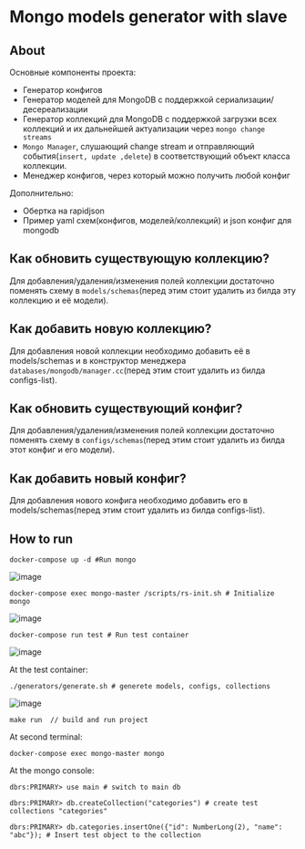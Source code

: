 # Mongo models generator with slave

## About

Основные компоненты проекта:
- Генератор конфигов
- Генератор моделей для MongoDB с поддержкой сериализации/десереализации
- Генератор коллекций для MongoDB с поддержкой загрузки всех коллекций и их дальнейшей актуализации через `mongo change streams`
- `Mongo Manager`, слушающий change stream и отправляющий события(`insert, update ,delete`) в соответствующий объект класса коллекции.
- Менеджер конфигов, через который можно получить любой конфиг

Дополнительно:
- Обертка на rapidjson
- Пример yaml схем(конфигов, моделей/коллекций) и json конфиг для mongodb

## Как обновить существующую коллекцию?

Для добавления/удаления/изменения полей коллекции достаточно поменять схему в `models/schemas`(перед этим стоит удалить из билда эту коллекцию и её модели).

## Как добавить новую коллекцию?

Для добавления новой коллекции необходимо добавить её в models/schemas и в конструктор менеджера `databases/mongodb/manager.cc`(перед этим стоит удалить из билда configs-list).

## Как обновить существующий конфиг?

Для добавления/удаления/изменения полей коллекции достаточно поменять схему в `configs/schemas`(перед этим стоит удалить из билда этот конфиг и его модели).

## Как добавить новый конфиг?

Для добавления нового конфига необходимо добавить его в models/schemas(перед этим стоит удалить из билда configs-list).

## How to run
`docker-compose up -d #Run mongo` 

![image](https://user-images.githubusercontent.com/35408275/157297389-1a0308c8-2bff-4c27-81ff-05e49aa473cf.png)


`docker-compose exec mongo-master /scripts/rs-init.sh # Initialize mongo`

![image](https://user-images.githubusercontent.com/35408275/157297459-82614700-7b06-43d8-a46a-5ce658b8f98d.png)


`docker-compose run test # Run test container` 

![image](https://user-images.githubusercontent.com/35408275/157297505-0bf87d0c-5ff0-4fda-b2b5-d455d601df9d.png)


At the test container:

`./generators/generate.sh # generete models, configs, collections` 

![image](https://user-images.githubusercontent.com/35408275/157297586-a20636eb-cc9a-4ec5-88fe-1861a83fef46.png)

`make run  // build and run project`

At second terminal:

`docker-compose exec mongo-master mongo`

At the mongo console:

`dbrs:PRIMARY> use main # switch to main db` 

`dbrs:PRIMARY> db.createCollection("categories") # create test collections "categories"` 

`dbrs:PRIMARY> db.categories.insertOne({"id": NumberLong(2), "name": "abc"}); # Insert test object to the collection` 
